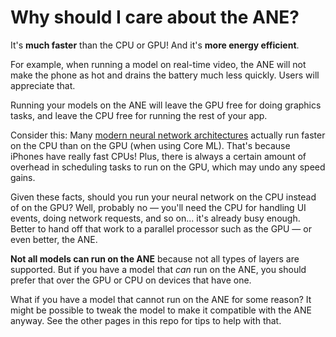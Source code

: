 # Why should I care about the ANE?

It's **much faster** than the CPU or GPU! And it's **more energy efficient**. 

For example, when running a model on real-time video, the ANE will not make the phone as hot and drains the battery much less quickly. Users will appreciate that.

Running your models on the ANE will leave the GPU free for doing graphics tasks, and leave the CPU free for running the rest of your app.

Consider this: Many [modern neural network architectures](https://machinethink.net/blog/mobile-architectures/) actually run faster on the CPU than on the GPU (when using Core ML). That's because iPhones have really fast CPUs! Plus, there is always a certain amount of overhead in scheduling tasks to run on the GPU, which may undo any speed gains.

Given these facts, should you run your neural network on the CPU instead of on the GPU? Well, probably no — you'll need the CPU for handling UI events, doing network requests, and so on... it's already busy enough. Better to hand off that work to a parallel processor such as the GPU — or even better, the ANE.

**Not all models can run on the ANE** because not all types of layers are supported. But if you have a model that *can* run on the ANE, you should prefer that over the GPU or CPU on devices that have one.

What if you have a model that cannot run on the ANE for some reason? It might be possible to tweak the model to make it compatible with the ANE anyway. See the other pages in this repo for tips to help with that.

